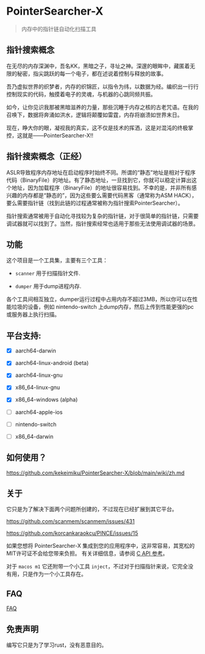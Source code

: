 # PointerSearcher-X

> 内存中的指针链自动化扫描工具

## 指针搜索概念

在无尽的内存深渊中，吾名KK，黑暗之子，寻址之神。深邃的眼眸中，藏匿着无限的秘密，指尖跳跃的每一个电子，都在述说着控制与释放的故事。

吾乃虚拟世界的织梦者，内存的织锦匠，以指令为纬，以数据为经。编织出一行行控制现实的代码，触摸着电子的灵魂，与机器的心跳同频共振。

如今，让你见识我那被黑暗滋养的力量，那些沉睡于内存之核的古老咒语。在我的召唤下，数据将奔涌如洪水，逻辑将颠覆如雷霆，内存将崩溃如世界末日。

现在，睁大你的眼，凝视我的真实，这不仅是技术的挥洒，这是对混沌的终极掌控，这就是——PointerSearcher-X!!

## 指针搜索概念（正经）

ASLR导致程序内存地址在启动程序时始终不同。所谓的“静态”地址是相对于程序代码（BinaryFile）的地址。有了静态地址，一旦找到它，你就可以稳定计算出这个地址，因为加载程序（BinaryFile）的地址很容易找到。不幸的是，并非所有感兴趣的内存都是“静态的”，因为这些要么需要代码黑客（通常称为ASM HACK），要么需要指针链（找到此链的过程通常被称为指针搜索PointerSearcher）。

指针搜索通常被用于自动化寻找较为复杂的指针链，对于很简单的指针链，只需要调试器就可以找到了。当然，指针搜索经常也适用于那些无法使用调试器的场景。

## 功能

这个项目是一个工具集，主要有三个工具：

- `scanner` 用于扫描指针文件.

- `dumper` 用于dump进程内存.

各个工具间相互独立，dumper运行过程中占用内存不超过3MB，所以你可以在性能垃圾的设备，例如 nintendo-switch 上dump内存，然后上传到性能更强的pc或服务器上执行扫描。

## 平台支持:

- [x] aarch64-darwin

- [x] aarch64-linux-android (beta)

- [x] aarch64-linux-gnu

- [x] x86_64-linux-gnu

- [x] x86_64-windows (alpha)

- [ ] aarch64-apple-ios

- [ ] nintendo-switch

- [ ] x86_64-darwin

## 如何使用？

https://github.com/kekeimiku/PointerSearcher-X/blob/main/wiki/zh.md

## 关于

它只是为了解决下面两个问题所创建的，不过现在已经扩展到其它平台。

https://github.com/scanmem/scanmem/issues/431

https://github.com/korcankaraokcu/PINCE/issues/15

如果您想将 PointerSearcher-X 集成到您的应用程序中，这非常容易，其宽松的MIT许可证不会给您带来负担。 有关详细信息，请参阅 [C API 参考](https://github.com/kekeimiku/PointerSearcher-X/blob/main/ffi/ptrsx.h)。

对于 `macos m1` 它还附带一个小工具 `inject`，不过对于扫描指针来说，它完全没有用，只是作为一个小工具存在。

## FAQ

[FAQ](./faq-zh.md)

## 免责声明

编写它只是为了学习rust，没有恶意目的。
